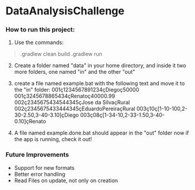 # DataAnalysisChallenge
### How to run this project:
1) Use the commands:
> .gradlew clean build
> .gradlew run

2) Create a folder named "data" in your home directory, and inside it two more folders, one named "in" and the other "out"

3) create a file named example.bat with the following text and move it to the "in" folder:
  001ç1234567891234çDiegoç50000 
  001ç3245678865434çRenatoç40000.99
  002ç2345675434544345çJose da SilvaçRural
  002ç2345675433444345çEduardoPereiraçRural
  003ç10ç[1-10-100,2-30-2.50,3-40-3.10]çDiego
  003ç08ç[1-34-10,2-33-1.50,3-40-0.10]çRenato
  
4) A file named example.done.bat should appear in the "out" folder now if the app is running, check it out!

### Future Improvements
- Support for new formats
- Better error handling
- Read Files on update, not only on creation
